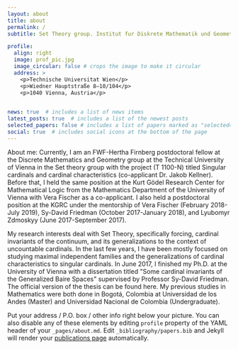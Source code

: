 ```yaml
---
layout: about
title: about
permalink: /
subtitle: Set Theory group. Institut fur Diskrete Mathematik und Geometrie.  

profile:
  align: right
  image: prof_pic.jpg
  image_circular: false # crops the image to make it circular
  address: >
    <p>Technische Universitat Wien</p>
    <p>Wiedner Hauptstraße 8–10/104</p>
    <p>1040 Vienna, Austria</p>
    

news: true  # includes a list of news items
latest_posts: true  # includes a list of the newest posts
selected_papers: false # includes a list of papers marked as "selected={true}"
social: true  # includes social icons at the bottom of the page
---
```


About me:
Currently, I am an FWF-Hertha Firnberg postdoctoral fellow at the Discrete Mathematics and Geometry group at the Technical University of Vienna in the Set theory group with the project (T 1100-N) titled Singular cardinals and cardinal characteristics (co-applicant Dr. Jakob Kellner). Before that, I held the same position at the Kurt Gödel Research Center for Mathematical Logic from the Mathematics Department of the University of Vienna with Vera Fischer as a co-applicant. I also held a postdoctoral position at the KGRC under the mentorship of Vera Fischer (February 2018-July 2019), Sy-David Friedman (October 2017-January 2018), and Lyubomyr Zdmoskyy (June 2017-September 2017).

My research interests deal with Set Theory, specifically forcing, cardinal invariants of the continuum, and its generalizations to the context of uncountable cardinals. In the last few years, I have been mostly focused on studying maximal independent families and the generalizations of cardinal characteristics to singular cardinals.
In June 2017, I finished my Ph.D. at the University of Vienna with a dissertation titled "Some cardinal invariants of the Generalized Baire Spaces" supervised by Professor Sy-David Friedman. The official version of the thesis can be found here. My previous studies in Mathematics were both done in Bogotá, Colombia at Universidad de los Andes (Master) and Universidad Nacional de Colombia (Undergraduate).

Put your address / P.O. box / other info right below your picture. You can also disable any of these elements by editing `profile` property of the YAML header of your `_pages/about.md`. Edit `_bibliography/papers.bib` and Jekyll will render your [publications page](/al-folio/publications/) automatically.
